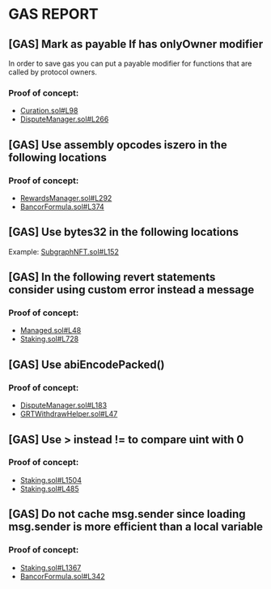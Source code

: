 # GAS REPORT

## [GAS] Mark as payable If has onlyOwner modifier
In order to save gas you can put a payable modifier for functions that are called by protocol owners.

### Proof of concept:
- [Curation.sol#L98](https://github.com/code-423n4/2022-10-thegraph/tree/main/contracts/curation/Curation.sol#L98)
- [DisputeManager.sol#L266](https://github.com/code-423n4/2022-10-thegraph/tree/main/contracts/disputes/DisputeManager.sol#L266)

## [GAS] Use assembly opcodes iszero in the following locations


### Proof of concept:
- [RewardsManager.sol#L292](https://github.com/code-423n4/2022-10-thegraph/tree/main/contracts/rewards/RewardsManager.sol#L292)
- [BancorFormula.sol#L374](https://github.com/code-423n4/2022-10-thegraph/tree/main/contracts/bancor/BancorFormula.sol#L374)

## [GAS] Use bytes32 in the following locations


Example: [SubgraphNFT.sol#L152](https://github.com/code-423n4/2022-10-thegraph/tree/main/contracts/discovery/SubgraphNFT.sol#L152)

## [GAS] In the following revert statements consider using custom error instead a message


### Proof of concept:
- [Managed.sol#L48](https://github.com/code-423n4/2022-10-thegraph/tree/main/contracts/governance/Managed.sol#L48)
- [Staking.sol#L728](https://github.com/code-423n4/2022-10-thegraph/tree/main/contracts/staking/Staking.sol#L728)

## [GAS] Use abiEncodePacked()


### Proof of concept:
- [DisputeManager.sol#L183](https://github.com/code-423n4/2022-10-thegraph/tree/main/contracts/disputes/DisputeManager.sol#L183)
- [GRTWithdrawHelper.sol#L47](https://github.com/code-423n4/2022-10-thegraph/tree/main/contracts/statechannels/GRTWithdrawHelper.sol#L47)

## [GAS] Use > instead != to compare uint with 0


### Proof of concept:
- [Staking.sol#L1504](https://github.com/code-423n4/2022-10-thegraph/tree/main/contracts/staking/Staking.sol#L1504)
- [Staking.sol#L485](https://github.com/code-423n4/2022-10-thegraph/tree/main/contracts/staking/Staking.sol#L485)

## [GAS] Do not cache msg.sender since loading msg.sender is more efficient than a local variable


### Proof of concept:
- [Staking.sol#L1367](https://github.com/code-423n4/2022-10-thegraph/tree/main/contracts/staking/Staking.sol#L1367)
- [BancorFormula.sol#L342](https://github.com/code-423n4/2022-10-thegraph/tree/main/contracts/bancor/BancorFormula.sol#L342)
